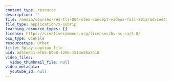 ```yaml
---
content_type: resource
description: ''
file: /media/courses/res-tll-004-stem-concept-videos-fall-2013/ad51ee41efb5b9b8120b1513e26a7b10_zRslv221V9c.srt
file_type: application/x-subrip
learning_resource_types: []
license: https://creativecommons.org/licenses/by-nc-sa/4.0/
ocw_type: OCWFile
resourcetype: Other
title: 3play caption file
uid: ad51ee41-efb5-b9b8-120b-1513e26a7b10
video_files:
  video_thumbnail_file: null
video_metadata:
  youtube_id: null
---
```

